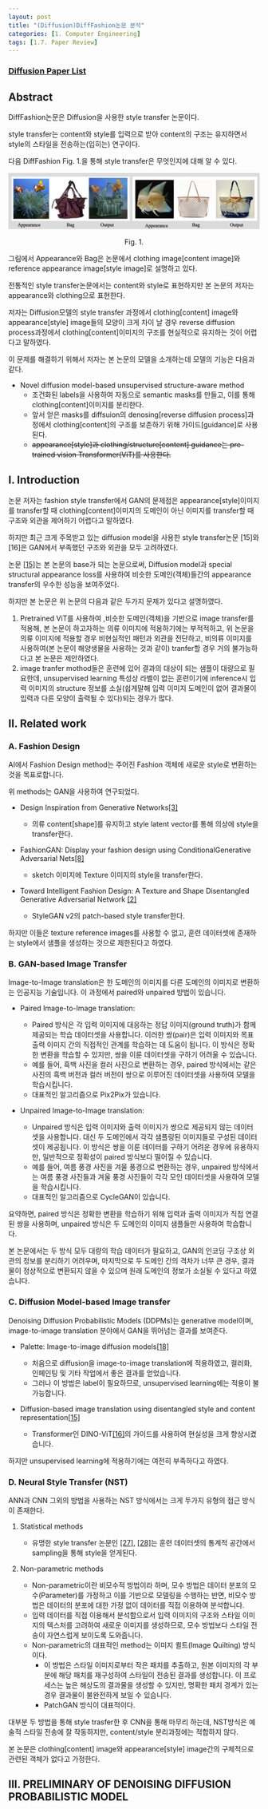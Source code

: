 ```yaml
---
layout: post 
title: "(Diffusion)DiffFashion논문 분석"
categories: [1. Computer Engineering]
tags: [1.7. Paper Review]
---
```


### [Diffusion Paper List](https://maizer2.github.io/1.%20computer%20engineering/2023/02/01/Literature-of-diffusion.html)

## Abstract

DiffFashion논문은 Diffusion을 사용한 style transfer 논문이다.

style transfer는 content와 style를 입력으로 받아 content의 구조는 유지하면서 style의 스타일을 전송하는(입히는) 연구이다.

다음 DiffFashion Fig. 1.을 통해 style transfer은 무엇인지에 대해 알 수 있다.

![Figure-1](https://raw.githubusercontent.com/maizer2/gitblog_img/main/img/1.%20Computer%20Engineering/1.7.%20Literature%20Review/2023-03-13-(diffusion)difffashion/Figure-1.PNG)

<center>Fig. 1.</center>

그림에서 Appearance와 Bag은 논문에서 clothing image[content image]와 reference appearance image[style image]로 설명하고 있다.

전통적인 style transfer논문에서는 content와 style로 표현하지만 본 논문의 저자는 appearance와 clothing으로 표현한다.

저자는 Diffusion모델의 style transfer 과정에서 clothing[content] image와 appearance[style] image들의 모양이 크게 차이 날 경우 reverse diffusion process과정에서 clothing[content]이미지의 구조를 현실적으로 유지하는 것이 어렵다고 말하였다.

이 문제를 해결하기 위해서 저자는 본 논문의 모델을 소개하는데 모델의 기능은 다음과 같다.

* Novel diffusion model-based unsupervised structure-aware method
    * 조건화된 labels을 사용하여 자동으로 semantic masks를 만들고, 이를 통해 clothing[content]이미지를 분리한다.
    * 앞서 얻은 masks를 diffsuion의 denosing[reverse diffusion process]과정에서 clothing[content]의 구조를 보존하기 위해 가이드[guidance]로 사용된다.
    * ~~appearance[style]과 clothing/structure[content] guidance는 pre-trained vision Transformer(ViT)를 사용한다.~~

## I. Introduction

논문 저자는 fashion style transfer에서 GAN의 문제점은 appearance[style]이미지를 transfer할 때 clothing[content]이미지의 도메인이 아닌 이미지를 transfer할 때 구조와 외관을 제어하기 어렵다고 말하였다.

하지만 최근 크게 주목받고 있는 diffusion model을 사용한 style transfer논문 [15]와 [16]은 GAN에서 부족했던 구조와 외관을 모두 고려하였다.

논문 [[15]](https://maizer2.github.io/1.%20computer%20engineering/2023/03/15/(diffusion)DiffuseIT.html)는 본 논문의 base가 되는 논문으로써, Diffusion model과 special structural appearance loss를 사용하여 비슷한 도메인(객체)들간의 appearance transfer의 우수한 성능을 보여주었다.

하지만 본 논문은 위 논문의 다음과 같은 두가지 문제가 있다고 설명하였다.

1. Pretrained ViT를 사용하여 ,비슷한 도메인(객체)을 기반으로 image transfer를 적용해, 본 논문이 하고자하는 의류 이미지에 적용하기에는 부적적하고, 위 논문을 의류 이미지에 적용할 경우 비현실적인 패턴과 외관을 전단하고, 비의류 이미지를 사용하여(본 논문이 해양생물을 사용하는 것과 같이) tranfer할 경우 거의 불가능하다고 본 논문은 제안하였다.
2. image tranfer mothod들은 훈련에 있어 결과의 대상이 되는 샘플이 대량으로 필요한데, unsupervised learning 특성상 라벨이 없는 훈련이기에 inference시 입력 이미지의 structure 정보를 소실(쉽게말해 입력 이미지 도메인이 없어 결과물이 입력과 다른 모양이 출력될 수 있다)되는 경우가 많다.

## II. Related work

### A. Fashion Design

AI에서 Fashion Design method는 주어진 Fashion 객체에 새로운 style로 변환하는것을 목표로합니다.

위 methods는 GAN을 사용하여 연구되었다. 

* Design Inspiration from Generative Networks[[3]](https://arxiv.org/pdf/1804.00921.pdf)
    * 의류 content[shape]를 유지하고 style latent vector를 통해 의상에 style을 transfer한다.

* FashionGAN: Display your fashion design using ConditionalGenerative Adversarial Nets[[8]](https://onlinelibrary.wiley.com/doi/epdf/10.1111/cgf.13552)
    * sketch 이미지에 Texture 이미지의 style을 transfer한다.

* Toward Intelligent Fashion Design: A Texture and Shape Disentangled Generative Adversarial Network [[2]](https://dl.acm.org/doi/pdf/10.1145/3567596)
    * StyleGAN v2의 patch-based style transfer한다.

하지만 이들은 texture reference images를 사용할 수 없고, 훈련 데이터셋에 존재하는 style에서 샘플을 생성하는 것으로 제한된다고 하였다.

### B. GAN-based Image Transfer

Image-to-Image translation은 한 도메인의 이미지를 다른 도메인의 이미지로 변환하는 인공지능 기술입니다. 이 과정에서 paired와 unpaired 방법이 있습니다. 

* Paired Image-to-Image translation:
    * Paired 방식은 각 입력 이미지에 대응하는 정답 이미지(ground truth)가 함께 제공되는 학습 데이터셋을 사용합니다. 이러한 쌍(pair)은 입력 이미지와 목표 출력 이미지 간의 직접적인 관계를 학습하는 데 도움이 됩니다. 이 방식은 정확한 변환을 학습할 수 있지만, 쌍을 이룬 데이터셋을 구하기 어려울 수 있습니다.
    * 예를 들어, 흑백 사진을 컬러 사진으로 변환하는 경우, paired 방식에서는 같은 사진의 흑백 버전과 컬러 버전이 쌍으로 이루어진 데이터셋을 사용하여 모델을 학습시킵니다.
    * 대표적인 알고리즘으로 Pix2Pix가 있습니다.

* Unpaired Image-to-Image translation:
    * Unpaired 방식은 입력 이미지와 출력 이미지가 쌍으로 제공되지 않는 데이터셋을 사용합니다. 대신 두 도메인에서 각각 샘플링된 이미지들로 구성된 데이터셋이 제공됩니다. 이 방식은 쌍을 이룬 데이터를 구하기 어려운 경우에 유용하지만, 일반적으로 정확성이 paired 방식보다 떨어질 수 있습니다.
    * 예를 들어, 여름 풍경 사진을 겨울 풍경으로 변환하는 경우, unpaired 방식에서는 여름 풍경 사진들과 겨울 풍경 사진들이 각각 모인 데이터셋을 사용하여 모델을 학습시킵니다.
    * 대표적인 알고리즘으로 CycleGAN이 있습니다.

요약하면, paired 방식은 정확한 변환을 학습하기 위해 입력과 출력 이미지가 직접 연결된 쌍을 사용하며, unpaired 방식은 두 도메인의 이미지 샘플들만 사용하여 학습합니다.

본 논문에서는 두 방식 모두 대량의 학습 데이터가 필요하고, GAN의 인코딩 구조상 외관의 정보를 분리하기 어려우며, 마지막으로 두 도메인 간의 격차가 너무 큰 경우, 결과물이 정상적으로 변환되지 않을 수 있으며 원래 도메인의 정보가 소실될 수 있다고 하였습니다.

### C. Diffusion Model-based Image transfer

Denoising Diffusion Probabilistic Models (DDPMs)는 generative model이며, image-to-image translation 분야에서 GAN을 뛰어넘는 결과를 보여준다.

* Palette: Image-to-image diffusion models[[18]](https://arxiv.org/abs/2111.05826)
    * 처음으로 diffusion을 image-to-image translation에 적용하였고, 컬러화, 인페인팅 및 기타 작업에서 좋은 결과를 얻었습니다.
    * 그러나 이 방법은 label이 필요하므로, unsupervised learning에는 적용이 불가능합니다.

* Diffusion-based image translation using disentangled style and content representation[[15]](https://arxiv.org/abs/2209.15264)
    * Transformer인 DINO-ViT[[16]](https://arxiv.org/abs/2201.00424)의 가이드를 사용하여 현실성을 크게 향상시켰습니다.

하지만 unsupervised learning에 적용하기에는 여전히 부족하다고 하였다.

### D. Neural Style Transfer (NST)

ANN과 CNN 그외의 방법을 사용하는 NST 방식에서는 크게 두가지 유형의 접근 방식이 존재한다.

1. Statistical methods
    * 유명한 style transfer 논문인 [[27]](https://www.cv-foundation.org/openaccess/content_cvpr_2016/papers/Gatys_Image_Style_Transfer_CVPR_2016_paper.pdf), [[28]](https://arxiv.org/pdf/1703.06868.pdf)는 훈련 데이터셋의 통계적 공간에서 sampling을 통해 style을 얻게된다.

2. Non-parametric methods
    * Non-parametric이란 비모수적 방법이라 하며, 모수 방법은 데이터 분포의 모수(Parameter)를 가정하고 이를 기반으로 모델링을 수행하는 반면, 비모수 방법은 데이터의 분포에 대한 가정 없이 데이터를 직접 이용하여 분석합니다.
    * 입력 데이터를 직접 이용해서 분석함으로서 입력 이미지의 구조와 스타일 이미지의 텍스처를 고려하여 새로운 이미지를 생성하므로, 모수 방법보다 스타일 전송이 자연스럽게 보이도록 도와줍니다.
    * Non-parametric의 대표적인 method는 이미지 퀼트(Image Quilting) 방식이다. 
        * 이 방법은 스타일 이미지로부터 작은 패치를 추출하고, 원본 이미지의 각 부분에 해당 패치를 재구성하여 스타일이 전송된 결과를 생성합니다. 이 프로세스는 높은 해상도의 결과물을 생성할 수 있지만, 명확한 패치 경계가 있는 경우 결과물이 불완전하게 보일 수 있습니다.
        * PatchGAN 방식이 대표적이다.

대부분 두 방법을 통해 style trasfer한 후 CNN을 통해 마무리 하는데, NST방식은 예술적 스타일 전송에 잘 작동하지만, content/style 분리과정에는 적합하지 않다.

본 논문은 clothing[content] image와 appearance[style] image간의 구체적으로 관련된 객체가 없다고 가정한다.

## III. PRELIMINARY OF DENOISING DIFFUSION PROBABILISTIC MODEL

